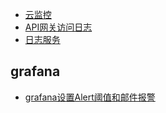 

+ [云监控](https://help.aliyun.com/document_detail/44584.html?spm=a2c4g.11186623.6.621.696c5c4aIg4TnM)
+ [API网关访问日志](https://help.aliyun.com/document_detail/64803.html)
+ [日志服务](https://help.aliyun.com/product/28958.html)



## grafana
+ [grafana设置Alert阈值和邮件报警](https://yq.aliyun.com/articles/683256)


